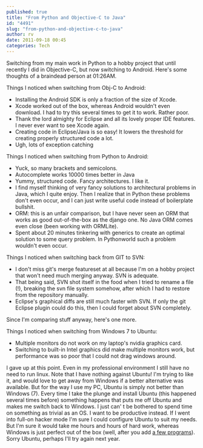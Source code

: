 ```yaml
---
published: true
title: "From Python and Objective-C to Java"
id: "4491"
slug: "from-python-and-objective-c-to-java"
author: rv
date: 2011-09-18 00:45
categories: Tech
---
```

Switching from my main work in Python to a hobby project that until recently I did in Objective-C, but now switching to Android. Here's some thoughts of a braindead person at 01:26AM.

Things I noticed when switching from Obj-C to Android:
<ul>
	<li>Installing the Android SDK is only a fraction of the size of Xcode.</li>
	<li>Xcode worked out of the box, whereas Android wouldn't even download. I had to try this several times to get it to work. Rather poor.</li>
	<li>Thank the lord almighty for Eclipse and all its lovely proper IDE features. I never ever want to see Xcode again.</li>
	<li>Creating code in Eclipse/Java is so easy! It lowers the threshold for creating properly structured code a lot.</li>
	<li>Ugh, lots of exception catching</li>
</ul>
Things I noticed when switching from Python to Android:
<ul>
	<li>Yuck, so many brackets and semicolons.</li>
	<li>Autocomplete works 10000 times better in Java</li>
	<li>Yummy, structured code. Fancy architectures. I like it.</li>
	<li>I find myself thinking of very fancy solutions to architectural problems in Java, which I quite enjoy. Then I realize that in Python these problems don't even occur, and I can just write useful code instead of boilerplate bullshit.</li>
	<li>ORM: this is an unfair comparison, but I have never seen an ORM that works as good out-of-the-box as the django one. No Java ORM comes even close (been working with ORMLite).</li>
	<li>Spent about 20 minutes tinkering with generics to create an optimal solution to some query problem. In Pythonworld such a problem wouldn't even occur.</li>
</ul>
Things I noticed when switching back from GIT to SVN:
<ul>
	<li>I don't miss git's merge featureset at all because I'm on a hobby project that won't need much merging anyway. SVN is adequate.</li>
	<li>That being said, SVN shot itself in the food when I tried to rename a file (!), breaking the svn file system somehow, after which I had to restore from the repository manually.</li>
	<li>Eclipse's graphical diffs are still much faster with SVN. If only the git Eclipse plugin could do this, then I could forget about SVN completely.</li>
</ul>
Since I'm comparing stuff anyway, here's one more.

Things I noticed when switching from Windows 7 to Ubuntu:
<ul>
	<li>Multiple monitors do not work on my laptop's nvidia graphics card.</li>
	<li>Switching to built-in Intel graphics did make multiple monitors work, but performance was so poor that I could not drag windows around.</li>
</ul>
I gave up at this point. Even in my professional environment I still have no need to run linux. Note that I have nothing against Ubuntu! I'm trying to like it, and would love to get away from Windows if a better alternative was available. But for the way I use my PC, Ubuntu is simply not better than Windows (7). Every time I take the plunge and install Ubuntu (this happened several times before) something happens that puts me off Ubuntu and makes me switch back to Windows. I just can' t be bothered to spend time on something as trivial as an OS. I want to be productive instead. If I went into full-on hacker mode I'm sure I could configure Ubuntu to suit my needs. But I'm sure it would take me hours and hours of hard work, whereas Windows is just perfect out of the box (well, after you add <a href="/blog/2011/07/10/must-have-free-programs-for-windows-7/">a few programs</a>). Sorry Ubuntu, perhaps I'll try again next year.